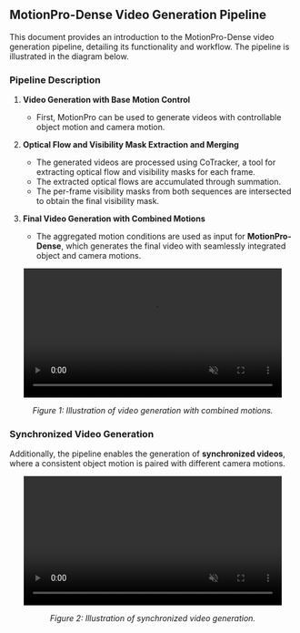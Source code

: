 ## MotionPro-Dense Video Generation Pipeline


This document provides an introduction to the MotionPro-Dense video generation pipeline, detailing its functionality and workflow. The pipeline is illustrated in the diagram below.

### Pipeline Description

1. **Video Generation with Base Motion Control**
   - First, MotionPro can be used to generate videos with controllable object motion and camera motion.
   
2. **Optical Flow and Visibility Mask Extraction and Merging**  
   - The generated videos are processed using CoTracker, a tool for extracting optical flow and visibility masks for each frame.  
   - The extracted optical flows are accumulated through summation.  
   - The per-frame visibility masks from both sequences are intersected to obtain the final visibility mask.

3. **Final Video Generation with Combined Motions**  
   - The aggregated motion conditions are used as input for **MotionPro-Dense**, which generates the final video with seamlessly integrated object and camera motions. 


<div align="center">
  <video src="https://github.com/user-attachments/assets/2559ca21-c44e-475e-81e8-0be6b69002d7" width="90%" autoplay loop muted playsinline poster="">
  </video>
  <p><em>Figure 1: Illustration of video generation with combined motions.</em></p>
</div>


### Synchronized Video Generation

Additionally, the pipeline enables the generation of **synchronized videos**, where a consistent object motion is paired with different camera motions. 

<div align="center">
  <video src="https://github.com/user-attachments/assets/5dcf98cc-5f43-436c-ac4d-1016cd9b7afe" width="90%" autoplay loop muted playsinline poster="">
  </video>
  <p><em>Figure 2: Illustration of synchronized video generation.</em></p>
</div>



